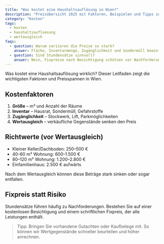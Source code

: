 ```yaml
---
title: "Was kostet eine Haushaltsauflösung in Wien?"
description: "Preisübersicht 2025 mit Faktoren, Beispielen und Tipps zum Reduzieren der Kosten durch Wertausgleich."
category: "Kosten"
tags:
  - kosten
  - haushaltsaufloesung
  - wertausgleich
faqs:
  - question: Warum variieren die Preise so stark?
    answer: Fläche, Inventarmenge, Zugänglichkeit und Sondermüll beeinflussen den Aufwand. Zudem senkt der Wertausgleich oft den Endpreis.
  - question: Sind Stundensätze sinnvoll?
    answer: Nein, Fixpreise nach Besichtigung schützen vor Nachforderungen und spiegeln den tatsächlichen Aufwand besser wider.
---
```

Was kostet eine Haushaltsauflösung wirklich? Dieser Leitfaden zeigt die wichtigsten Faktoren und Preisspannen in Wien.

## Kostenfaktoren

1. **Größe** – m² und Anzahl der Räume
2. **Inventar** – Hausrat, Sondermüll, Gefahrstoffe
3. **Zugänglichkeit** – Stockwerk, Lift, Parkmöglichkeiten
4. **Wertausgleich** – verkäufliche Gegenstände senken den Preis

## Richtwerte (vor Wertausgleich)

- Kleiner Keller/Dachboden: 250–500 €
- 40–60 m² Wohnung: 600–1.500 €
- 80–120 m² Wohnung: 1.200–2.800 €
- Einfamilienhaus: 2.500 € aufwärts

Nach dem Wertausgleich können diese Beträge stark sinken oder sogar entfallen.

## Fixpreis statt Risiko

Stundensätze führen häufig zu Nachforderungen. Bestehen Sie auf einer kostenlosen Besichtigung und einem schriftlichen Fixpreis, der alle Leistungen enthält.

> Tipp: Bringen Sie vorhandene Gutachten oder Kaufbelege mit. So können wir Wertgegenstände schneller beurteilen und höher anrechnen.
